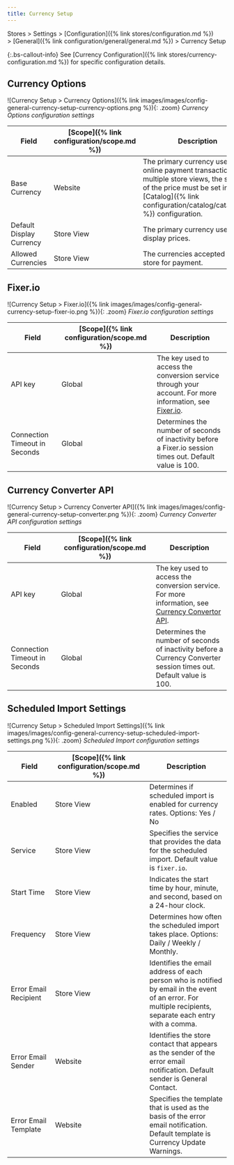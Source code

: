 ```yaml
---
title: Currency Setup
---
```


Stores > Settings > [Configuration]({% link stores/configuration.md %}) > [General]({% link configuration/general/general.md %}) > Currency Setup

{:.bs-callout-info}
See [Currency Configuration]({% link stores/currency-configuration.md %}) for specific configuration details.

## Currency Options

![Currency Setup > Currency Options]({% link images/images/config-general-currency-setup-currency-options.png %}){: .zoom}
_Currency Options configuration settings_

|Field|[Scope]({% link configuration/scope.md %})|Description|
|--- |--- |--- |
|Base Currency|Website|The primary currency used for all online payment transactions. For multiple store views, the scope of the price  must be set in the [Catalog]({% link configuration/catalog/catalog.md %}) configuration.|
|Default Display Currency|Store View|The primary currency used to display prices.|
|Allowed Currencies|Store View|The currencies accepted by your store for payment.|

## Fixer.io

![Currency Setup > Fixer.io]({% link images/images/config-general-currency-setup-fixer-io.png %}){: .zoom}
_Fixer.io configuration settings_

|Field|[Scope]({% link configuration/scope.md %})|Description|
|--- |--- |--- |
|API key|Global|The key used to access the conversion service through your account. For more information, see [Fixer.io](https://fixer.io/).|
|Connection Timeout in Seconds|Global|Determines the number of seconds of inactivity before a Fixer.io session times out. Default value is 100.|

## Currency Converter API

![Currency Setup > Currency Converter API]({% link images/images/config-general-currency-setup-converter.png %}){: .zoom}
_Currency Converter API configuration settings_

|Field|[Scope]({% link configuration/scope.md %})|Description|
|--- |--- |--- |
|API key|Global|The key used to access the conversion service. For more information, see [Currency Convertor API](https://free.currencyconverterapi.com/).|
|Connection Timeout in Seconds|Global|Determines the number of seconds of inactivity before a Currency Converter session times out. Default value is 100.|

## Scheduled Import Settings

![Currency Setup > Scheduled Import Settings]({% link images/images/config-general-currency-setup-scheduled-import-settings.png %}){: .zoom}
_Scheduled Import configuration settings_

|Field|[Scope]({% link configuration/scope.md %})|Description|
|--- |--- |--- |
|Enabled|Store View|Determines if scheduled import is enabled for currency rates. Options: Yes / No|
|Service|Store View|Specifies the service that provides the data for the scheduled import. Default value is `fixer.io`.|
|Start Time|Store View|Indicates the start time by hour, minute, and second, based on a 24-hour clock.|
|Frequency|Store View|Determines how often the scheduled import takes place. Options: Daily / Weekly / Monthly.|
|Error Email Recipient|Store View|Identifies the email address of each person who is notified by email in the event of an error. For multiple recipients, separate each entry with a comma.|
|Error Email Sender|Website|Identifies the store contact that appears as the sender of the error email notification. Default sender is General Contact.|
|Error Email Template|Website|Specifies the template that is used as the basis of the error email notification. Default template is Currency Update Warnings.|
